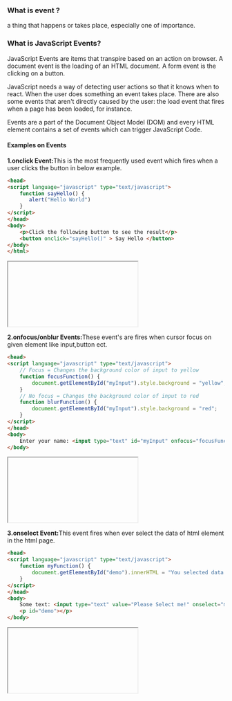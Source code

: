 <h3> What is event ?</h3>
<p>a thing that happens or takes place, especially one of importance. </p>

<h3>What is JavaScript Events?</h3>
<p>JavaScript Events are items that transpire based on an action on browser. A document event is the loading of an HTML document. A form event is the clicking on a button.</p>

<p> JavaScript needs a way of detecting user actions so that it knows when to react. When the user does something an event takes place. There are also some events that aren&apos;t directly caused by the user: the load event that fires when a page has been loaded, for instance.</p>

<p>Events are a part of the Document Object Model (DOM) and every HTML element contains a set of events which can trigger JavaScript Code.</p>

<h4>Examples on Events</h4>
<p><b>1.onclick Event:</b>This is the most frequently used event which fires when a user clicks the button in below example. </p>

```html
<head>
<script language="javascript" type="text/javascript">
	function sayHello() {
	   alert("Hello World")
	}
</script>
</head>
<body>
	<p>Click the following button to see the result</p>
	<button onclick="sayHello()" > Say Hello </button>
</body>
</html>
```

<div>
	<iframe id="preview"></iframe>
</div>


<p><b>2.onfocus/onblur Events:</b>These event's are fires when cursor focus on given element like input,button ect. </p>

```html
<head>
<script language="javascript" type="text/javascript">
	// Focus = Changes the background color of input to yellow
	function focusFunction() {
		document.getElementById("myInput").style.background = "yellow";
	}
	// No focus = Changes the background color of input to red
	function blurFunction() {
		document.getElementById("myInput").style.background = "red";
	}
</script>
</head>
<body>
	Enter your name: <input type="text" id="myInput" onfocus="focusFunction()" onblur="blurFunction()">
</body>
```


<div>
	<iframe id="preview1"></iframe>
</div>

<p><b>3.onselect Event:</b>This event fires when ever select the data of html element in the html page. </p>

```html
<head>
<script language="javascript" type="text/javascript">
	function myFunction() {
		document.getElementById("demo").innerHTML = "You selected data from input field";
	}
</script>
</head>
<body>
	Some text: <input type="text" value="Please Select me!" onselect="myFunction()">
	<p id="demo"></p>
</body>
```


<div>
	<iframe id="preview2"></iframe>
</div>
